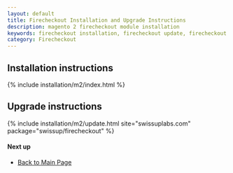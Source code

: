 ```yaml
---
layout: default
title: Firecheckout Installation and Upgrade Instructions
description: magento 2 firecheckout module installation
keywords: firecheckout installation, firecheckout update, firecheckout upgrade
category: Firecheckout
---
```


## Installation instructions

{% include installation/m2/index.html %}

## Upgrade instructions

{% include installation/m2/update.html site="swissuplabs.com" package="swissup/firecheckout" %}

#### Next up

 -  [Back to Main Page](../)
